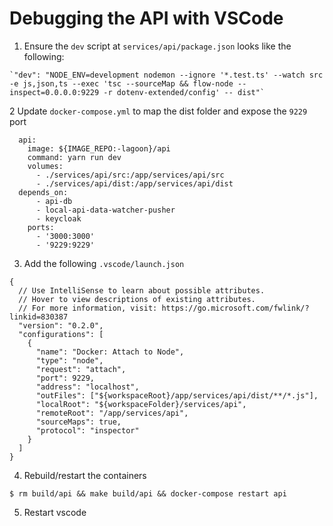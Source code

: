 # Debugging the API with VSCode


1. Ensure the `dev` script at `services/api/package.json` looks like the following:

```
`"dev": "NODE_ENV=development nodemon --ignore '*.test.ts' --watch src -e js,json,ts --exec 'tsc --sourceMap && flow-node --inspect=0.0.0.0:9229 -r dotenv-extended/config' -- dist"`
```


2 Update `docker-compose.yml` to map the dist folder and expose the `9229` port
```
  api:
    image: ${IMAGE_REPO:-lagoon}/api
    command: yarn run dev
    volumes:
      - ./services/api/src:/app/services/api/src
      - ./services/api/dist:/app/services/api/dist
  depends_on:
      - api-db
      - local-api-data-watcher-pusher
      - keycloak
    ports:
      - '3000:3000'
      - '9229:9229'
```

3. Add the following `.vscode/launch.json`

```
{
  // Use IntelliSense to learn about possible attributes.
  // Hover to view descriptions of existing attributes.
  // For more information, visit: https://go.microsoft.com/fwlink/?linkid=830387
  "version": "0.2.0",
  "configurations": [
    {
      "name": "Docker: Attach to Node",
      "type": "node",
      "request": "attach",
      "port": 9229,
      "address": "localhost",
      "outFiles": ["${workspaceRoot}/app/services/api/dist/**/*.js"],
      "localRoot": "${workspaceFolder}/services/api",
      "remoteRoot": "/app/services/api",
      "sourceMaps": true,
      "protocol": "inspector"
    }
  ]
}

```

4. Rebuild/restart the containers

```
$ rm build/api && make build/api && docker-compose restart api
```

5. Restart vscode